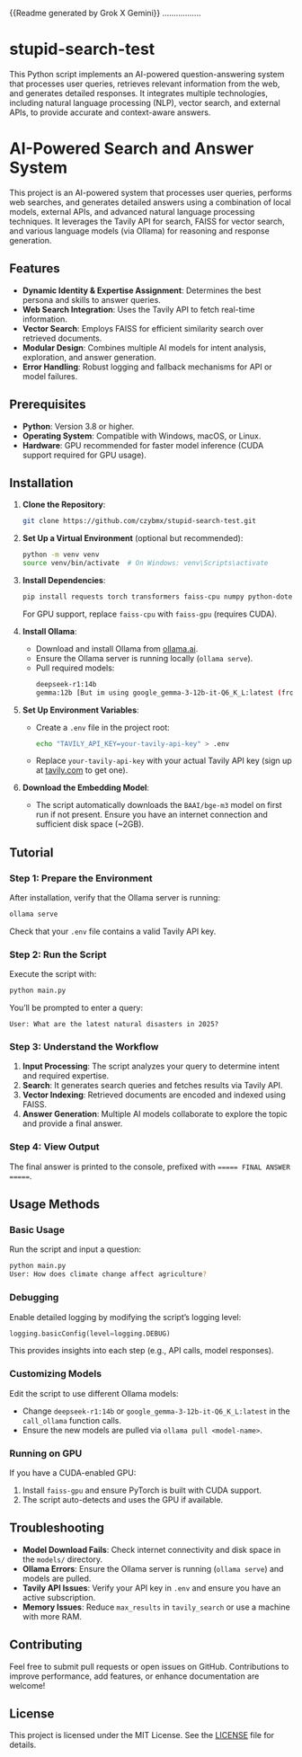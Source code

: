 {{Readme generated by Grok X Gemini}}
.................
# stupid-search-test
This Python script implements an AI-powered question-answering system that processes user queries, retrieves relevant information from the web, and generates detailed responses. It integrates multiple technologies, including natural language processing (NLP), vector search, and external APIs, to provide accurate and context-aware answers.

# AI-Powered Search and Answer System

This project is an AI-powered system that processes user queries, performs web searches, and generates detailed answers using a combination of local models, external APIs, and advanced natural language processing techniques. It leverages the Tavily API for search, FAISS for vector search, and various language models (via Ollama) for reasoning and response generation.

## Features
- **Dynamic Identity & Expertise Assignment**: Determines the best persona and skills to answer queries.
- **Web Search Integration**: Uses the Tavily API to fetch real-time information.
- **Vector Search**: Employs FAISS for efficient similarity search over retrieved documents.
- **Modular Design**: Combines multiple AI models for intent analysis, exploration, and answer generation.
- **Error Handling**: Robust logging and fallback mechanisms for API or model failures.

## Prerequisites
- **Python**: Version 3.8 or higher.
- **Operating System**: Compatible with Windows, macOS, or Linux.
- **Hardware**: GPU recommended for faster model inference (CUDA support required for GPU usage).

## Installation

1. **Clone the Repository**:
   ```bash
   git clone https://github.com/czybmx/stupid-search-test.git
   ```

2. **Set Up a Virtual Environment** (optional but recommended):
   ```bash
   python -m venv venv
   source venv/bin/activate  # On Windows: venv\Scripts\activate
   ```

3. **Install Dependencies**:
   ```bash
   pip install requests torch transformers faiss-cpu numpy python-dotenv aiohttp
   ```
   For GPU support, replace `faiss-cpu` with `faiss-gpu` (requires CUDA).

4. **Install Ollama**:
   - Download and install Ollama from [ollama.ai](https://ollama.ai/).
   - Ensure the Ollama server is running locally (`ollama serve`).
   - Pull required models:
     ```bash
     deepseek-r1:14b 
     gemma:12b [But im using google_gemma-3-12b-it-Q6_K_L:latest (from Huggingface GGUF)]
     ```

5. **Set Up Environment Variables**:
   - Create a `.env` file in the project root:
     ```bash
     echo "TAVILY_API_KEY=your-tavily-api-key" > .env
     ```
   - Replace `your-tavily-api-key` with your actual Tavily API key (sign up at [tavily.com](https://tavily.com) to get one).

6. **Download the Embedding Model**:
   - The script automatically downloads the `BAAI/bge-m3` model on first run if not present. Ensure you have an internet connection and sufficient disk space (~2GB).

## Tutorial

### Step 1: Prepare the Environment
After installation, verify that the Ollama server is running:
```bash
ollama serve
```
Check that your `.env` file contains a valid Tavily API key.

### Step 2: Run the Script
Execute the script with:
```bash
python main.py
```
You’ll be prompted to enter a query:
```
User: What are the latest natural disasters in 2025?
```

### Step 3: Understand the Workflow
1. **Input Processing**: The script analyzes your query to determine intent and required expertise.
2. **Search**: It generates search queries and fetches results via Tavily API.
3. **Vector Indexing**: Retrieved documents are encoded and indexed using FAISS.
4. **Answer Generation**: Multiple AI models collaborate to explore the topic and provide a final answer.

### Step 4: View Output
The final answer is printed to the console, prefixed with `===== FINAL ANSWER =====`.

## Usage Methods

### Basic Usage
Run the script and input a question:
```bash
python main.py
User: How does climate change affect agriculture?
```

### Debugging
Enable detailed logging by modifying the script’s logging level:
```python
logging.basicConfig(level=logging.DEBUG)
```
This provides insights into each step (e.g., API calls, model responses).

### Customizing Models
Edit the script to use different Ollama models:
- Change `deepseek-r1:14b` or `google_gemma-3-12b-it-Q6_K_L:latest` in the `call_ollama` function calls.
- Ensure the new models are pulled via `ollama pull <model-name>`.

### Running on GPU
If you have a CUDA-enabled GPU:
1. Install `faiss-gpu` and ensure PyTorch is built with CUDA support.
2. The script auto-detects and uses the GPU if available.

## Troubleshooting
- **Model Download Fails**: Check internet connectivity and disk space in the `models/` directory.
- **Ollama Errors**: Ensure the Ollama server is running (`ollama serve`) and models are pulled.
- **Tavily API Issues**: Verify your API key in `.env` and ensure you have an active subscription.
- **Memory Issues**: Reduce `max_results` in `tavily_search` or use a machine with more RAM.

## Contributing
Feel free to submit pull requests or open issues on GitHub. Contributions to improve performance, add features, or enhance documentation are welcome!

## License
This project is licensed under the MIT License. See the [LICENSE](LICENSE) file for details.
